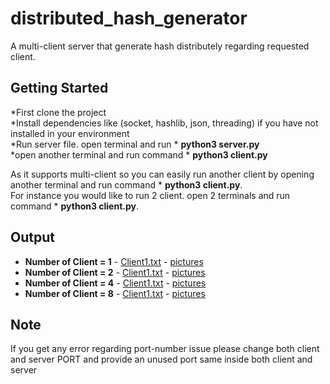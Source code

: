 # distributed_hash_generator
A multi-client server that generate hash distributely regarding requested client.

## Getting Started

*First clone the project<br/>
*Install dependencies like (socket, hashlib, json, threading) if you have not installed in your environment<br/>
*Run server file. open terminal and run * **python3 server.py**<br/>
*open another terminal and run command * **python3 client.py**<br/>

As it supports multi-client so you can easily run another client by opening another terminal and run command * **python3 client.py**. <br/>
For instance you would like to run 2 client. open 2 terminals and run command * **python3 client.py**. 


## Output
* **Number of Client = 1**  - [Client1.txt](https://github.com/mahbub3330/distributed_hash_generator/blob/main/client1.txt) - [pictures](https://github.com/mahbub3330/distributed_hash_generator/tree/main/screen-shot/output1)
* **Number of Client = 2**  - [Client1.txt](https://github.com/mahbub3330/distributed_hash_generator/blob/main/client2.txt) - [pictures](https://github.com/mahbub3330/distributed_hash_generator/tree/main/screen-shot/output2)
* **Number of Client = 4**  - [Client1.txt](https://github.com/mahbub3330/distributed_hash_generator/blob/main/client4.txt) - [pictures](https://github.com/mahbub3330/distributed_hash_generator/tree/main/screen-shot/output4)
* **Number of Client = 8**  - [Client1.txt](https://github.com/mahbub3330/distributed_hash_generator/blob/main/client8.txt) - [pictures](https://github.com/mahbub3330/distributed_hash_generator/tree/main/screen-shot/output8)


## Note
If you get any error regarding port-number issue please change both client and server PORT and provide an unused port same inside both client and server

